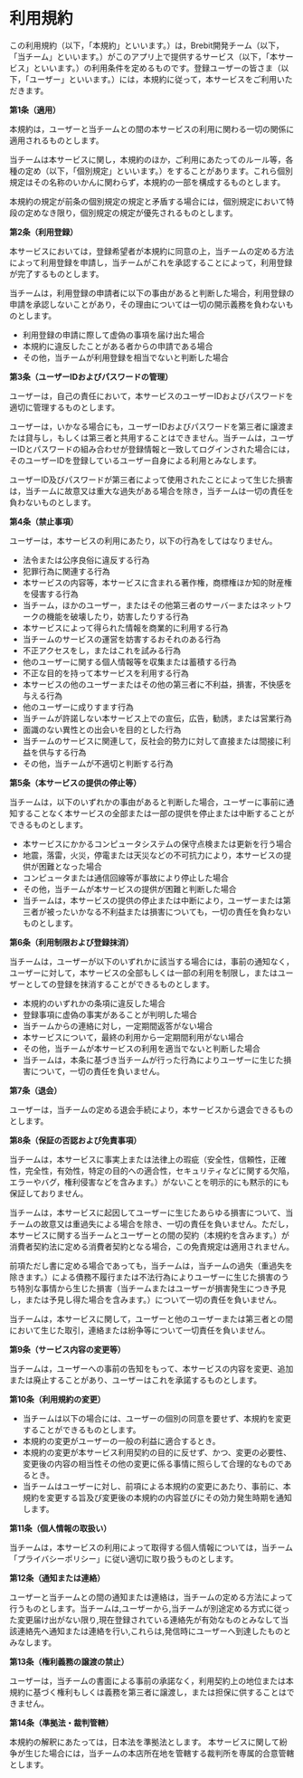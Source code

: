 # 利用規約

この利用規約（以下，「本規約」といいます。）は，Brebit開発チーム（以下，「当チーム」といいます。）がこのアプリ上で提供するサービス（以下，「本サービス」といいます。）の利用条件を定めるものです。登録ユーザーの皆さま（以下，「ユーザー」といいます。）には，本規約に従って，本サービスをご利用いただきます。

**第1条（適用）**

本規約は，ユーザーと当チームとの間の本サービスの利用に関わる一切の関係に適用されるものとします。

当チームは本サービスに関し，本規約のほか，ご利用にあたってのルール等，各種の定め（以下，「個別規定」といいます。）をすることがあります。これら個別規定はその名称のいかんに関わらず，本規約の一部を構成するものとします。

本規約の規定が前条の個別規定の規定と矛盾する場合には，個別規定において特段の定めなき限り，個別規定の規定が優先されるものとします。

**第2条（利用登録）**

本サービスにおいては，登録希望者が本規約に同意の上，当チームの定める方法によって利用登録を申請し，当チームがこれを承認することによって，利用登録が完了するものとします。

当チームは，利用登録の申請者に以下の事由があると判断した場合，利用登録の申請を承認しないことがあり，その理由については一切の開示義務を負わないものとします。

- 利用登録の申請に際して虚偽の事項を届け出た場合
- 本規約に違反したことがある者からの申請である場合
- その他，当チームが利用登録を相当でないと判断した場合

**第3条（ユーザーIDおよびパスワードの管理）**

ユーザーは，自己の責任において，本サービスのユーザーIDおよびパスワードを適切に管理するものとします。

ユーザーは，いかなる場合にも，ユーザーIDおよびパスワードを第三者に譲渡または貸与し，もしくは第三者と共用することはできません。当チームは，ユーザーIDとパスワードの組み合わせが登録情報と一致してログインされた場合には，そのユーザーIDを登録しているユーザー自身による利用とみなします。

ユーザーID及びパスワードが第三者によって使用されたことによって生じた損害は，当チームに故意又は重大な過失がある場合を除き，当チームは一切の責任を負わないものとします。

**第4条（禁止事項）**

ユーザーは，本サービスの利用にあたり，以下の行為をしてはなりません。

- 法令または公序良俗に違反する行為
- 犯罪行為に関連する行為
- 本サービスの内容等，本サービスに含まれる著作権，商標権ほか知的財産権を侵害する行為
- 当チーム，ほかのユーザー，またはその他第三者のサーバーまたはネットワークの機能を破壊したり，妨害したりする行為
- 本サービスによって得られた情報を商業的に利用する行為
- 当チームのサービスの運営を妨害するおそれのある行為
- 不正アクセスをし，またはこれを試みる行為
- 他のユーザーに関する個人情報等を収集または蓄積する行為
- 不正な目的を持って本サービスを利用する行為
- 本サービスの他のユーザーまたはその他の第三者に不利益，損害，不快感を与える行為
- 他のユーザーに成りすます行為
- 当チームが許諾しない本サービス上での宣伝，広告，勧誘，または営業行為
- 面識のない異性との出会いを目的とした行為
- 当チームのサービスに関連して，反社会的勢力に対して直接または間接に利益を供与する行為
- その他，当チームが不適切と判断する行為

**第5条（本サービスの提供の停止等）**

当チームは，以下のいずれかの事由があると判断した場合，ユーザーに事前に通知することなく本サービスの全部または一部の提供を停止または中断することができるものとします。

- 本サービスにかかるコンピュータシステムの保守点検または更新を行う場合
- 地震，落雷，火災，停電または天災などの不可抗力により，本サービスの提供が困難となった場合
- コンピュータまたは通信回線等が事故により停止した場合
- その他，当チームが本サービスの提供が困難と判断した場合
- 当チームは，本サービスの提供の停止または中断により，ユーザーまたは第三者が被ったいかなる不利益または損害についても，一切の責任を負わないものとします。

**第6条（利用制限および登録抹消）**

当チームは，ユーザーが以下のいずれかに該当する場合には，事前の通知なく，ユーザーに対して，本サービスの全部もしくは一部の利用を制限し，またはユーザーとしての登録を抹消することができるものとします。

- 本規約のいずれかの条項に違反した場合
- 登録事項に虚偽の事実があることが判明した場合
- 当チームからの連絡に対し，一定期間返答がない場合
- 本サービスについて，最終の利用から一定期間利用がない場合
- その他，当チームが本サービスの利用を適当でないと判断した場合
- 当チームは，本条に基づき当チームが行った行為によりユーザーに生じた損害について，一切の責任を負いません。

**第7条（退会）**

ユーザーは，当チームの定める退会手続により，本サービスから退会できるものとします。

**第8条（保証の否認および免責事項）**

当チームは，本サービスに事実上または法律上の瑕疵（安全性，信頼性，正確性，完全性，有効性，特定の目的への適合性，セキュリティなどに関する欠陥，エラーやバグ，権利侵害などを含みます。）がないことを明示的にも黙示的にも保証しておりません。

当チームは，本サービスに起因してユーザーに生じたあらゆる損害について、当チームの故意又は重過失による場合を除き、一切の責任を負いません。ただし，本サービスに関する当チームとユーザーとの間の契約（本規約を含みます。）が消費者契約法に定める消費者契約となる場合，この免責規定は適用されません。

前項ただし書に定める場合であっても，当チームは，当チームの過失（重過失を除きます。）による債務不履行または不法行為によりユーザーに生じた損害のうち特別な事情から生じた損害（当チームまたはユーザーが損害発生につき予見し，または予見し得た場合を含みます。）について一切の責任を負いません。

当チームは，本サービスに関して，ユーザーと他のユーザーまたは第三者との間において生じた取引，連絡または紛争等について一切責任を負いません。

**第9条（サービス内容の変更等）**

当チームは，ユーザーへの事前の告知をもって、本サービスの内容を変更、追加または廃止することがあり、ユーザーはこれを承諾するものとします。

**第10条（利用規約の変更）**

- 当チームは以下の場合には、ユーザーの個別の同意を要せず、本規約を変更することができるものとします。
- 本規約の変更がユーザーの一般の利益に適合するとき。
- 本規約の変更が本サービス利用契約の目的に反せず、かつ、変更の必要性、変更後の内容の相当性その他の変更に係る事情に照らして合理的なものであるとき。
- 当チームはユーザーに対し、前項による本規約の変更にあたり、事前に、本規約を変更する旨及び変更後の本規約の内容並びにその効力発生時期を通知します。

**第11条（個人情報の取扱い）**

当チームは，本サービスの利用によって取得する個人情報については，当チーム「プライバシーポリシー」に従い適切に取り扱うものとします。

**第12条（通知または連絡）**

ユーザーと当チームとの間の通知または連絡は，当チームの定める方法によって行うものとします。当チームは,ユーザーから,当チームが別途定める方式に従った変更届け出がない限り,現在登録されている連絡先が有効なものとみなして当該連絡先へ通知または連絡を行い,これらは,発信時にユーザーへ到達したものとみなします。

**第13条（権利義務の譲渡の禁止）**

ユーザーは，当チームの書面による事前の承諾なく，利用契約上の地位または本規約に基づく権利もしくは義務を第三者に譲渡し，または担保に供することはできません。

**第14条（準拠法・裁判管轄）**

本規約の解釈にあたっては，日本法を準拠法とします。
本サービスに関して紛争が生じた場合には，当チームの本店所在地を管轄する裁判所を専属的合意管轄とします。

